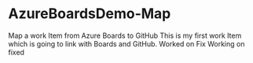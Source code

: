 # AzureBoardsDemo-Map
Map a work Item from Azure Boards to GitHub 
This is my first work Item which is going to link with Boards and GitHub.
Worked on Fix 
Working on fixed 
